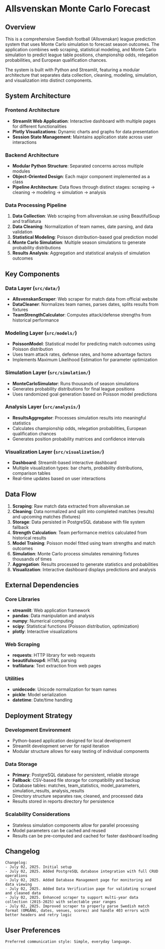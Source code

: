 # Allsvenskan Monte Carlo Forecast

## Overview

This is a comprehensive Swedish football (Allsvenskan) league prediction system that uses Monte Carlo simulation to forecast season outcomes. The application combines web scraping, statistical modeling, and Monte Carlo simulation to predict league table positions, championship odds, relegation probabilities, and European qualification chances.

The system is built with Python and Streamlit, featuring a modular architecture that separates data collection, cleaning, modeling, simulation, and visualization into distinct components.

## System Architecture

### Frontend Architecture
- **Streamlit Web Application**: Interactive dashboard with multiple pages for different functionalities
- **Plotly Visualizations**: Dynamic charts and graphs for data presentation
- **Session State Management**: Maintains application state across user interactions

### Backend Architecture
- **Modular Python Structure**: Separated concerns across multiple modules
- **Object-Oriented Design**: Each major component implemented as a class
- **Pipeline Architecture**: Data flows through distinct stages: scraping → cleaning → modeling → simulation → analysis

### Data Processing Pipeline
1. **Data Collection**: Web scraping from allsvenskan.se using BeautifulSoup and trafilatura
2. **Data Cleaning**: Normalization of team names, date parsing, and data validation
3. **Statistical Modeling**: Poisson distribution-based goal prediction model
4. **Monte Carlo Simulation**: Multiple season simulations to generate probability distributions
5. **Results Analysis**: Aggregation and statistical analysis of simulation outcomes

## Key Components

### Data Layer (`src/data/`)
- **AllsvenskanScraper**: Web scraper for match data from official website
- **DataCleaner**: Normalizes team names, parses dates, splits results from fixtures
- **TeamStrengthCalculator**: Computes attack/defense strengths from historical performance

### Modeling Layer (`src/models/`)
- **PoissonModel**: Statistical model for predicting match outcomes using Poisson distribution
- Uses team attack rates, defense rates, and home advantage factors
- Implements Maximum Likelihood Estimation for parameter optimization

### Simulation Layer (`src/simulation/`)
- **MonteCarloSimulator**: Runs thousands of season simulations
- Generates probability distributions for final league positions
- Uses randomized goal generation based on Poisson model predictions

### Analysis Layer (`src/analysis/`)
- **ResultsAggregator**: Processes simulation results into meaningful statistics
- Calculates championship odds, relegation probabilities, European qualification chances
- Generates position probability matrices and confidence intervals

### Visualization Layer (`src/visualization/`)
- **Dashboard**: Streamlit-based interactive dashboard
- Multiple visualization types: bar charts, probability distributions, comparison tables
- Real-time updates based on user interactions

## Data Flow

1. **Scraping**: Raw match data extracted from allsvenskan.se
2. **Cleaning**: Data normalized and split into completed matches (results) and upcoming matches (fixtures)
3. **Storage**: Data persisted in PostgreSQL database with file system fallback
4. **Strength Calculation**: Team performance metrics calculated from historical results
5. **Model Training**: Poisson model fitted using team strengths and match outcomes
6. **Simulation**: Monte Carlo process simulates remaining fixtures thousands of times
7. **Aggregation**: Results processed to generate statistics and probabilities
8. **Visualization**: Interactive dashboard displays predictions and analysis

## External Dependencies

### Core Libraries
- **streamlit**: Web application framework
- **pandas**: Data manipulation and analysis
- **numpy**: Numerical computing
- **scipy**: Statistical functions (Poisson distribution, optimization)
- **plotly**: Interactive visualizations

### Web Scraping
- **requests**: HTTP library for web requests
- **beautifulsoup4**: HTML parsing
- **trafilatura**: Text extraction from web pages

### Utilities
- **unidecode**: Unicode normalization for team names
- **pickle**: Model serialization
- **datetime**: Date/time handling

## Deployment Strategy

### Development Environment
- Python-based application designed for local development
- Streamlit development server for rapid iteration
- Modular structure allows for easy testing of individual components

### Data Storage
- **Primary**: PostgreSQL database for persistent, reliable storage
- **Fallback**: CSV-based file storage for compatibility and backup
- Database tables: matches, team_statistics, model_parameters, simulation_results, analysis_results
- Directory structure separates raw, cleaned, and processed data
- Results stored in reports directory for persistence

### Scalability Considerations
- Stateless simulation components allow for parallel processing
- Model parameters can be cached and reused
- Results can be pre-computed and cached for faster dashboard loading

## Changelog

```
Changelog:
- July 02, 2025. Initial setup
- July 02, 2025. Added PostgreSQL database integration with full CRUD operations
- July 02, 2025. Added Database Management page for monitoring and data viewing
- July 02, 2025. Added Data Verification page for validating scraped and cleaned data
- July 02, 2025. Enhanced scraper to support multi-year data collection (2015-2025) with selectable year ranges
- July 02, 2025. Improved scraper to properly parse Swedish match format (OMGÅNG, dates, venues, scores) and handle 403 errors with better headers and retry logic
```

## User Preferences

```
Preferred communication style: Simple, everyday language.
```